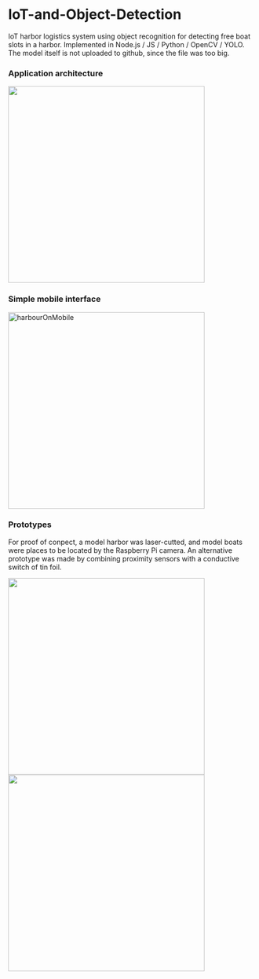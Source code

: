 # IoT-and-Object-Detection
IoT harbor logistics system using object recognition for detecting free boat slots in a harbor.  Implemented in Node.js / JS / Python / OpenCV / YOLO. The model itself is not uploaded to github, since the file was too big.

### Application architecture
<img width="400" src="https://user-images.githubusercontent.com/15377936/147265759-fdf59bf2-0f38-4f58-8b84-b1370a217369.png">

### Simple mobile interface
<img width="400" alt="harbourOnMobile" src="https://user-images.githubusercontent.com/15377936/147265852-a2419b85-6f01-4f66-aa19-1107b7b0caf1.png">

### Prototypes
For proof of conpect, a model harbor was laser-cutted, and model boats were places to be located by the Raspberry Pi camera. An alternative prototype was made by combining proximity sensors with a conductive switch of tin foil.

<img width="400" src="https://user-images.githubusercontent.com/15377936/147266573-cb8538e0-1ac0-4904-9674-305503c5e5c7.png">

<img width="400" src="https://user-images.githubusercontent.com/15377936/147266900-de32ef6a-5fc3-4429-81fd-dc50ce479bb3.png">
